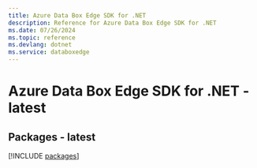 ```yaml
---
title: Azure Data Box Edge SDK for .NET
description: Reference for Azure Data Box Edge SDK for .NET
ms.date: 07/26/2024
ms.topic: reference
ms.devlang: dotnet
ms.service: databoxedge
---
```

# Azure Data Box Edge SDK for .NET - latest
## Packages - latest
[!INCLUDE [packages](data-box-edge-index.md)]